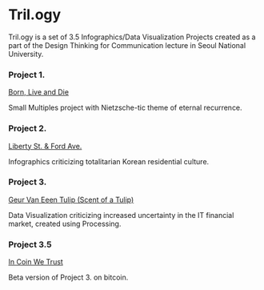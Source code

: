 # Tril.ogy

Tril.ogy is a set of 3.5 Infographics/Data Visualization Projects created as a part of the Design Thinking for Communication lecture in Seoul National University. 

### Project 1. 

<a href="https://ericggul.github.io/Tril.ogy/#/Summary/0" target="_blank">Born, Live and Die</a>
<p>Small Multiples project with Nietzsche-tic theme of eternal recurrence.</p>

### Project 2. 

<a href="https://ericggul.github.io/Tril.ogy/#/Summary/1" target="_blank">Liberty St. & Ford Ave.</a>
<p>Infographics criticizing totalitarian Korean residential culture.</p>

### Project 3.

<a href="https://ericggul.github.io/Tril.ogy/#/Summary/2" target="_blank">Geur Van Eeen Tulip (Scent of a Tulip)</a>
<p>Data Visualization criticizing increased uncertainty in the IT financial market, created using Processing.</p>

### Project 3.5

<a href="https://ericggul.github.io/Tril.ogy/#/Summary/3" target="_blank">In Coin We Trust</a>
<p>Beta version of Project 3. on bitcoin.</p>
